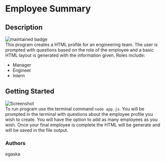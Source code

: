 
# Employee Summary
## Description
![maintained badge](https://img.shields.io/badge/Maintained%3F-true-blue)  <br /> 
This program creates a HTML profile for an engineering team.
The user is prompted with questions based on the role of the employee and a basic HTML layout is generated with the information given.
Roles include:
* Manager
* Engineer
* Intern

## Getting Started
![Screenshot](screenshot.gif) <br /> 
To run program use the terminal command ` node app.js `. 
You will be prompted in the terminal with questions about the employee profile you wish to create. You will have the option to add as many employees as you wish. 
Once your final employee is complete the HTML will be generate and will be saved in the file output.

### Authors 
egaska
 

